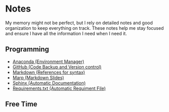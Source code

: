 Notes
=====

My memory might not be perfect, but I rely on detailed notes and good organization to keep everything on track. These notes help me stay focused and ensure I have all the information I need when I need it.

Programming
-----------

 - [Anaconda (Environment Manager)](Notes/Programming/Conda.md)
 - [GitHub (Code Backup and Version control)](Notes/Programming/GitHub.md)
 - [Markdown (References for syntax)](Notes/Programming/Markdown.md)
 - [Marp (Markdown Slides)](Notes/Programming/Marp.md)
 - [Sphinx (Automatic Documentation)](Notes/Programming/Sphinx.md)
 - [Requirements.txt (Automatic Requiment File)](Notes/Programming/RequirementsCreation.md)


Free Time
---------

<!--- - [Learning Guitar](Notes/Fun/Guitar.md)) --->
<!--- - [Reading Music](Notes/Fun/ReadingMusic.md)) --->
